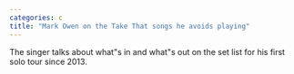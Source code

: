 ```yaml
---
categories: c
title: "Mark Owen on the Take That songs he avoids playing"
---
```

The singer talks about what"s in and what"s out on the set list for his first solo tour since 2013.